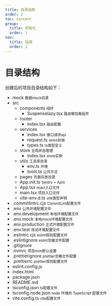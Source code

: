 ```yaml
---
title: 目录结构
order: 2
toc: content
group:
  title: 初始化
  order: 1
nav:
  title: 指南
  order: 1
---
```


# 目录结构

创建后的项目目录结构如下：

<Tree>
  <ul>
    <li>
      mock
      <small>数据mock目录</small>
    </li>
    <li>
      src
      <ul>
        <li>
          components
          <small>组件</small>
          <ul>
            <li>
              Suspenselazy.tsx
              <small>路由懒加载组件</small>
            </li>
          </ul>
        </li>
        <li>
          router
          <ul>
            <li>
              index.tsx
              <small>路由配置</small>
            </li>
          </ul>
        </li>
        <li>
          services
          <ul>
            <li>
              index.tsx
              <small>接口请求api</small>
            </li>
            <li>
              request.ts
              <small>axios封装</small>
            </li>
            <li>
              types.ts
              <small>ts类型定义</small>
            </li>
          </ul>
        </li>
        <li>
          store
          <small>全局状态管理</small>
          <ul>
            <li>
              index.tsx
              <small>store实例</small>
            </li>
          </ul>
        </li>
        <li>
          utils
          <small>工具库目录</small>
          <ul>
            <li>
              env.ts
              <small>环境</small>
            </li>
            <li>
              tools.ts
              <small>公共方法</small>
            </li>
          </ul>
        </li>
        <li>
          pages
          <small>页面存放目录</small>
        </li>
        <li>
          App.init.ts
          <small>Sentry + Apm</small>
        </li>
        <li>
          App.tsx
          <small>react入口文件</small>
        </li>
        <li>
          main.tsx
          <small>项目入口文件</small>
        </li>
        <li>
          vite-env.d.ts
          <small>vite类型声明</small>
        </li>
      </ul>
    </li>
    <li>
      .commitlintrc.cjs
      <small>CommitLint配置文件</small>
    </li>
    <li>
      .env
      <small>公共环境配置文件</small>
    </li>
    <li>
      .env.development
      <small>本地环境配置文件</small>
    </li>
    <li>
      .env.mock
      <small>本地mock环境配置文件</small>
    </li>
    <li>
      .env.production
      <small>正式环境配置文件</small>
    </li>
    <li>
      .env.test
      <small>测试环境配置文件</small>
    </li>
    <li>
      .eslintrc.cjs
      <small>eslint规则配置文件</small>
    </li>
    <li>
      .eslintignore
      <small>eslint忽略文件配置</small>
    </li>
    <li> .gitignore</li>
    <li>
      .nvmrc
      <small>项目nvm默认设置</small>
    </li>
    <li>
      .prettierignore
      <small>prettier忽略文件配置</small>
    </li>
    <li>
      .prettierrc
      <small>prettier规则配置文件</small>
    </li>
    <li> eslint.config.js</li>
    <li> index.html</li>
    <li> package.json</li>
    <li> README.md</li>
    <li>
      tsconfig.json
      <small>ts配置文件</small>
    </li>
    <li>
      tsconfig.node.json
      <small>node 环境的 TypeScript 配置文件</small>
    </li>
    <li>
      vite.config.ts
      <small>vite配置文件</small>
    </li>
  </ul>
</Tree>
